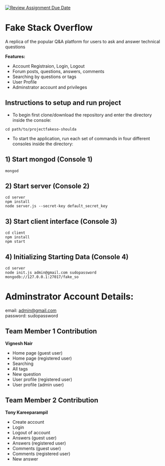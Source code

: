 [![Review Assignment Due Date](https://classroom.github.com/assets/deadline-readme-button-24ddc0f5d75046c5622901739e7c5dd533143b0c8e959d652212380cedb1ea36.svg)](https://classroom.github.com/a/9NDadFFr)

# Fake Stack Overflow
A replica of the popular Q&A platform for users to ask and answer technical questions  

**Features:**  
- Account Registraion, Login, Logout
- Forum posts, questions, answers, comments
- Searching by questions or tags
- User Profile
- Adminstrator account and privileges 
## Instructions to setup and run project
- To begin first clone/download the repository and enter the directory inside the console:  
```
cd path/to/projectfakeso-shoulda
```
- To start the application, run each set of commands in four different consoles inside the directory:  
## 1) Start mongod (Console 1)

```
mongod
```

## 2) Start server (Console 2)

```
cd server
npm install
node server.js --secret-key default_secret_key
```

## 3) Start client interface (Console 3)

```
cd client
npm install
npm start
```

## 4) Initializing Starting Data (Console 4)

```
cd server
node init.js admin@gmail.com sudopassword mongodb://127.0.0.1:27017/fake_so
```

# Adminstrator Account Details:

email: admin@gmail.com  
password: sudopassword

## Team Member 1 Contribution

**Vignesh Nair**

-   Home page (guest user)
-   Home page (registered user)
-   Searching
-   All tags
-   New question
-   User profile (registered user)
-   User profile (admin user)

## Team Member 2 Contribution

**Tony Kareeparampil**

-   Create account
-   Login
-   Logout of account
-   Answers (guest user)
-   Answers (registered user)
-   Comments (guest user)
-   Comments (registered user)
-   New answer
